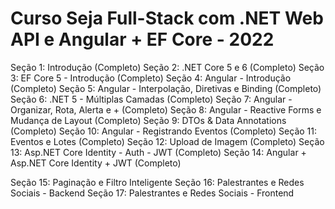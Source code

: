 # Curso Seja Full-Stack com .NET Web API e Angular + EF Core - 2022

Seção 1: Introdução (Completo)
Seção 2: .NET Core 5 e 6 (Completo)
Seção 3: EF Core 5 - Introdução (Completo)
Seção 4: Angular - Introdução (Completo)
Seção 5: Angular - Interpolação, Diretivas e Binding (Completo)
Seção 6: .NET 5 - Múltiplas Camadas (Completo)
Seção 7: Angular - Organizar, Rota, Alerta e + (Completo)
Seção 8: Angular - Reactive Forms e Mudança de Layout (Completo)
Seção 9: DTOs & Data Annotations (Completo)
Seção 10: Angular - Registrando Eventos (Completo)
Seção 11: Eventos e Lotes (Completo)
Seção 12: Upload de Imagem (Completo)
Seção 13: Asp.NET Core Identity - Auth - JWT (Completo)
Seção 14: Angular + Asp.NET Core Identity + JWT (Completo)

Seção 15: Paginação e Filtro Inteligente
Seção 16: Palestrantes e Redes Sociais - Backend
Seção 17: Palestrantes e Redes Sociais - Frontend

